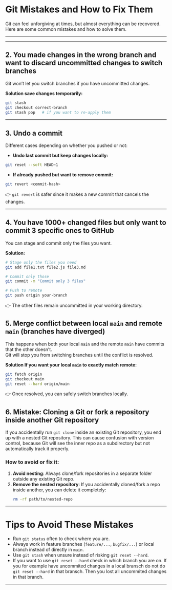 # Git Mistakes and How to Fix Them

Git can feel unforgiving at times, but almost everything can be recovered.  
Here are some common mistakes and how to solve them.

---

---

## 2. You made changes in the wrong branch and want to discard uncommitted changes to switch branches
Git won’t let you switch branches if you have uncommitted changes.

**Solution save changes temporarily:**
```bash
git stash
git checkout correct-branch
git stash pop   # if you want to re-apply them
```

---

## 3. Undo a commit

Different cases depending on whether you pushed or not:

- **Undo last commit but keep changes locally:**
```bash
git reset --soft HEAD~1
```

- **If already pushed but want to remove commit:**
```bash
git revert <commit-hash>
```
👉 `git revert` is safer since it makes a new commit that cancels the changes.

---

## 4. You have 1000+ changed files but only want to commit 3 specific ones to GitHub
You can stage and commit only the files you want.

**Solution:**
```bash
# Stage only the files you need
git add file1.txt file2.js file3.md

# Commit only those
git commit -m "Commit only 3 files"

# Push to remote
git push origin your-branch
```

👉 The other files remain uncommitted in your working directory.


## 5. Merge conflict between local `main` and remote `main` (branches have diverged)
This happens when both your local `main` and the remote `main` have commits that the other doesn’t.  
Git will stop you from switching branches until the conflict is resolved.

**Solution If you want your local `main` to exactly match remote:**
```bash
git fetch origin
git checkout main
git reset --hard origin/main
```

👉 Once resolved, you can safely switch branches locally.

## 6. Mistake: Cloning a Git or fork a repository inside another Git repository

If you accidentally run `git clone` inside an existing Git repository, you end up with a nested Git repository. This can cause confusion with version control, because Git will see the inner repo as a subdirectory but not automatically track it properly.

### How to avoid or fix it:

1. **Avoid nesting**: Always clone/fork repositories in a separate folder outside any existing Git repo.  
2. **Remove the nested repository**: If you accidentally cloned/fork a repo inside another, you can delete it completely:
   ```bash
   rm -rf path/to/nested-repo

---

# Tips to Avoid These Mistakes
- Run `git status` often to check where you are.  
- Always work in feature branches (`feature/...`, `bugfix/...`) or local branch instead of directly in `main`.  
- Use `git stash` when unsure instead of risking `git reset --hard`.
- If you want to use `git reset --hard` check in which branch you are on. If you for example have uncommited changes in a local bransch do not do `git reset --hard` in that bransch. Then you lost all uncommited changes in that branch. 


---
